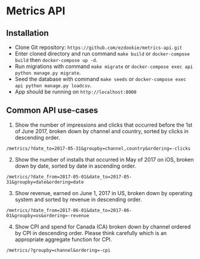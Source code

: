 # Metrics API

## Installation

* Clone Git repository: `https://github.com/ezdookie/metrics-api.git`
* Enter cloned directory and run command `make build` or `docker-compose build` then `docker-compose up -d`.
* Run migrations with command `make migrate` or `docker-compose exec api python manage.py migrate`.
* Seed the database with command `make seeds` or `docker-compose exec api python manage.py loadcsv`.
* App should be running on `http://localhost:8000`

## Common API use-cases
1. Show the number of impressions and clicks that occurred before the 1st of June 2017, broken down by channel and country, sorted by clicks in descending order.

  `/metrics/?date_to=2017-05-31&groupby=channel,country&ordering=-clicks`

2. Show the number of installs that occurred in May of 2017 on iOS, broken down by date, sorted by date in ascending order.

  `/metrics/?date_from=2017-05-01&date_to=2017-05-31&groupby=date&ordering=date`

3. Show revenue, earned on June 1, 2017 in US, broken down by operating system and sorted by revenue in descending order.

  `/metrics/?date_from=2017-06-01&date_to=2017-06-01&groupby=os&ordering=-revenue`

4. Show CPI and spend for Canada (CA) broken down by channel ordered by CPI in descending order. Please think carefully which is an appropriate aggregate function for CPI.

  `/metrics/?groupby=channel&ordering=-cpi`
